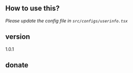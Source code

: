 ## How to use this?
_Please update the config file in `src/configs/userinfo.tsx`_

## version
1.0.1

## donate
